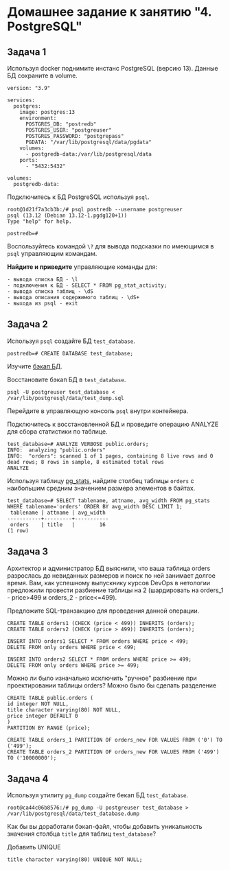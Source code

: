# Домашнее задание к занятию "4. PostgreSQL"

## Задача 1

Используя docker поднимите инстанс PostgreSQL (версию 13). Данные БД сохраните в volume.

```
version: "3.9"

services:
  postgres:
    image: postgres:13
    environment:
      POSTGRES_DB: "postredb"
      POSTGRES_USER: "postgreuser"
      POSTGRES_PASSWORD: "postgrepass"
      PGDATA: "/var/lib/postgresql/data/pgdata"
    volumes:
      - postgredb-data:/var/lib/postgresql/data
    ports:
      - "5432:5432"

volumes:
  postgredb-data:
```

Подключитесь к БД PostgreSQL используя `psql`.

```
root@1d21f7a3cb3b:/# psql postredb --username postgreuser
psql (13.12 (Debian 13.12-1.pgdg120+1))
Type "help" for help.

postredb=# 
```

Воспользуйтесь командой `\?` для вывода подсказки по имеющимся в `psql` управляющим командам.

**Найдите и приведите** управляющие команды для:

```
- вывода списка БД - \l
- подключения к БД - SELECT * FROM pg_stat_activity;
- вывода списка таблиц - \dS
- вывода описания содержимого таблиц - \dS+
- выхода из psql - exit
```

## Задача 2

Используя `psql` создайте БД `test_database`.

```
postredb=# CREATE DATABASE test_database;
```

Изучите [бэкап БД](https://github.com/netology-code/virt-homeworks/tree/virt-11/06-db-04-postgresql/test_data).

Восстановите бэкап БД в `test_database`.

```
psql -U postgreuser test_database < /var/lib/postgresql/data/test_dump.sql

```

Перейдите в управляющую консоль `psql` внутри контейнера.

Подключитесь к восстановленной БД и проведите операцию ANALYZE для сбора статистики по таблице.

```
test_database=# ANALYZE VERBOSE public.orders;
INFO:  analyzing "public.orders"
INFO:  "orders": scanned 1 of 1 pages, containing 8 live rows and 0 dead rows; 8 rows in sample, 8 estimated total rows
ANALYZE
```

Используя таблицу [pg_stats](https://postgrespro.ru/docs/postgresql/12/view-pg-stats), найдите столбец таблицы `orders` с наибольшим средним значением размера элементов в байтах.

```
test_database=# SELECT tablename, attname, avg_width FROM pg_stats WHERE tablename='orders' ORDER BY avg_width DESC LIMIT 1;
 tablename | attname | avg_width 
-----------+---------+-----------
 orders    | title   |        16
(1 row)
```

## Задача 3

Архитектор и администратор БД выяснили, что ваша таблица orders разрослась до невиданных размеров и
поиск по ней занимает долгое время. Вам, как успешному выпускнику курсов DevOps в нетологии предложили
провести разбиение таблицы на 2 (шардировать на orders_1 - price>499 и orders_2 - price<=499).

Предложите SQL-транзакцию для проведения данной операции.

```
CREATE TABLE orders1 (CHECK (price < 499)) INHERITS (orders);
CREATE TABLE orders2 (CHECK (price > 499)) INHERITS (orders);

INSERT INTO orders1 SELECT * FROM orders WHERE price < 499;
DELETE FROM only orders WHERE price < 499;

INSERT INTO orders2 SELECT * FROM orders WHERE price >= 499;
DELETE FROM only orders WHERE price >= 499;
```

Можно ли было изначально исключить "ручное" разбиение при проектировании таблицы orders?
Можно было бы сделать разделение 

```
CREATE TABLE public.orders (
id integer NOT NULL,
title character varying(80) NOT NULL,
price integer DEFAULT 0
)
PARTITION BY RANGE (price);

CREATE TABLE orders_1 PARTITION OF orders_new FOR VALUES FROM ('0') TO ('499');
CREATE TABLE orders_2 PARTITION OF orders_new FOR VALUES FROM ('499') TO ('10000000');
```

## Задача 4

Используя утилиту `pg_dump` создайте бекап БД `test_database`.

```
root@ca44c06b8576:/# pg_dump -U postgreuser test_database > /var/lib/postgresql/data/test_database.dump
```

Как бы вы доработали бэкап-файл, чтобы добавить уникальность значения столбца `title` для таблиц `test_database`?

Добавить UNIQUE
```
title character varying(80) UNIQUE NOT NULL;
```

